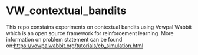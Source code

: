 # VW_contextual_bandits

This repo constains experiments on contextual bandits using Vowpal Wabbit which is an open source framework for reinforcement learning.
More information on problem statement can be found on:https://vowpalwabbit.org/tutorials/cb_simulation.html  

